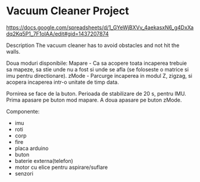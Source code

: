 # Vacuum Cleaner Project
https://docs.google.com/spreadsheets/d/1_GYeWjBXVv_4aekasxN6_g4DxXadq2Kq5P1_7F1olAA/edit#gid=1437207874

Description
The vacuum cleaner has to avoid obstacles and not hit the walls.

Doua moduri disponibile:
Mapare - Ca sa acopere toata incaperea trebuie sa mapeze, sa stie unde nu a fost si unde se afla (se foloseste o matrice si imu pentru directionare).
zMode - Parcurge incaperea in modul Z, zigzag, si acopera incaperea intr-o unitate de timp data.

Pornirea se face de la buton.
Perioada de stabilizare de 20 s, pentru IMU.
Prima apasare pe buton mod mapare.
A doua apasare pe buton zMode.

Componente:
- imu
- roti
- corp
- fire
- placa arduino
- buton
- baterie externa(telefon)
- motor cu elice pentru aspirare/suflare
- senzori






